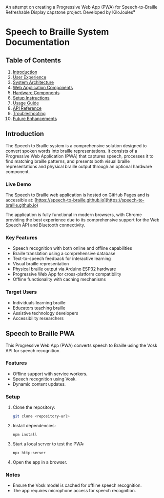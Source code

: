 An attempt on creating a Progressive Web App (PWA) for Speech-to-Braille Refreshable Display capstone project. Developed by KiloJoules³

# Speech to Braille System Documentation

## Table of Contents
1. [Introduction](#introduction)
2. [User Experience](#user-experience)
3. [System Architecture](#system-architecture)
4. [Web Application Components](#web-application-components)
5. [Hardware Components](#hardware-components)
6. [Setup Instructions](#setup-instructions)
7. [Usage Guide](#usage-guide)
8. [API Reference](#api-reference)
9. [Troubleshooting](#troubleshooting)
10. [Future Enhancements](#future-enhancements)

## Introduction

The Speech to Braille system is a comprehensive solution designed to convert spoken words into braille representations. It consists of a Progressive Web Application (PWA) that captures speech, processes it to find matching braille patterns, and presents both visual braille representations and physical braille output through an optional hardware component.

### Live Demo

The Speech to Braille web application is hosted on GitHub Pages and is accessible at:
[https://speech-to-braille.github.io](https://speech-to-braille.github.io)

The application is fully functional in modern browsers, with Chrome providing the best experience due to its comprehensive support for the Web Speech API and Bluetooth connectivity.

### Key Features
- Speech recognition with both online and offline capabilities
- Braille translation using a comprehensive database
- Text-to-speech feedback for interactive learning
- Visual braille representation
- Physical braille output via Arduino ESP32 hardware
- Progressive Web App for cross-platform compatibility
- Offline functionality with caching mechanisms

### Target Users
- Individuals learning braille
- Educators teaching braille
- Assistive technology developers
- Accessibility researchers

## Speech to Braille PWA

This Progressive Web App (PWA) converts speech to Braille using the Vosk API for speech recognition.

### Features
- Offline support with service workers.
- Speech recognition using Vosk.
- Dynamic content updates.

### Setup
1. Clone the repository:
   ```bash
   git clone <repository-url>
   ```
2. Install dependencies:
   ```bash
   npm install
   ```
3. Start a local server to test the PWA:
   ```bash
   npx http-server
   ```
4. Open the app in a browser.

### Notes
- Ensure the Vosk model is cached for offline speech recognition.
- The app requires microphone access for speech recognition.
